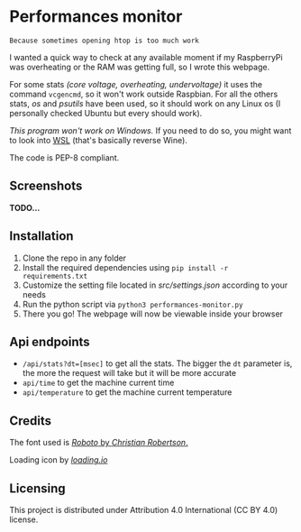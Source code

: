 # Performances monitor
`Because sometimes opening htop is too much work`

I wanted a quick way to check at any available moment if my RaspberryPi was overheating or the RAM was getting full, so I wrote this webpage.

For some stats *(core voltage, overheating, undervoltage)* it uses the command `vcgencmd`, so it won't work outside Raspbian. For all the others stats, *os* and *psutils* have been used, so it should work on any Linux os (I personally checked Ubuntu but every should work).

*This program won't work on Windows.* If you need to do so, you might want to look into [WSL](https://en.wikipedia.org/wiki/Windows_Subsystem_for_Linux) (that's basically reverse Wine).

The code is PEP-8 compliant.

## Screenshots
**TODO...**

## Installation
1. Clone the repo in any folder
2. Install the required dependencies using `pip install -r requirements.txt`
3. Customize the setting file located in *src/settings.json* according to your needs
4. Run the python script via `python3 performances-monitor.py`
5. There you go! The webpage will now be viewable inside your browser

## Api endpoints
- `/api/stats?dt=[msec]` to get all the stats. The bigger the `dt` parameter is, the more the request will take but it will be more accurate
- `api/time` to get the machine current time
- `api/temperature` to get the machine current temperature

## Credits
The font used is [_Roboto_ by _Christian Robertson_.](https://github.com/google/roboto/)

Loading icon by [_loading.io_](https://loading.io/css/)

## Licensing
This project is distributed under Attribution 4.0 International (CC BY 4.0) license.
